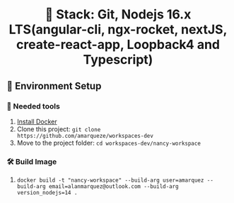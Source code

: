 <h1 align="center">
  🎯 Stack: Git, Nodejs 16.x LTS(angular-cli, ngx-rocket, nextJS, create-react-app, Loopback4 and Typescript)
</h1>

## 🚀 Environment Setup

### 🐳 Needed tools

1. [Install Docker](https://www.docker.com/get-started)
2. Clone this project: `git clone https://github.com/amarqueze/workspaces-dev`
3. Move to the project folder: `cd workspaces-dev/nancy-workspace`

### 🛠️ Build Image

1. `docker build -t "nancy-workspace" --build-arg user=amarquez --build-arg email=alanmarquez@outlook.com --build-arg version_nodejs=14 .`